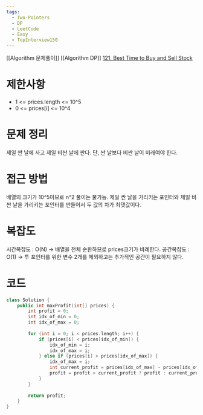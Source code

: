 ```yaml
---
tags:
  - Two-Pointers
  - DP
  - LeetCode
  - Easy
  - TopInterview150
---
```

[[Algorithm 문제풀이]] [[Algorithm DP]]
[121. Best Time to Buy and Sell Stock](https://leetcode.com/problems/best-time-to-buy-and-sell-stock/)
# 제한사항
- 1 <= prices.length <= 10^5
- 0 <= prices[i] <= 10^4

# 문제 정리
제일 싼 날에 사고 제일 비싼 날에 판다.
단, 싼 날보다 비싼 날이 미래여야 한다.

# 접근 방법
배열의 크기가 10^5이므로 n^2 풀이는 불가능.
제일 싼 날을 가리키는 포인터와 제일 비싼 날을 가리키는 포인터를 만들어서 두 값의 차가 최댓값이다.

# 복잡도
시간복잡도 : O(N) -> 배열을 전체 순환하므로 prices크기가 비례한다.
공간복잡도 : O(1) -> 투 포인터를 위한 변수 2개를 제외하고는 추가적인 공간이 필요하지 않다.
# 코드
``` cpp
class Solution {  
    public int maxProfit(int[] prices) {  
        int profit = 0;  
        int idx_of_min = 0;  
        int idx_of_max = 0;  
  
        for (int i = 0; i < prices.length; i++) {  
            if (prices[i] < prices[idx_of_min]) {  
                idx_of_min = i;  
                idx_of_max = i;  
            } else if (prices[i] > prices[idx_of_max]) {  
                idx_of_max = i;  
                int current_profit = prices[idx_of_max] - prices[idx_of_min];  
                profit = profit > current_profit ? profit : current_profit;  
            }  
        }  
  
        return profit;  
    }  
}
```

